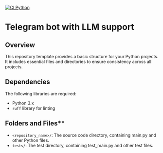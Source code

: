 [![CI Python](https://github.com/miem-refugees/snake-template/actions/workflows/ci.yml/badge.svg)](https://github.com/miem-refugees/telellm/actions/workflows/ci.yml)

# Telegram bot with LLM support

## Overview

This repository template provides a basic structure for your Python
projects. It includes essential files and directories to ensure
consistency across all projects.

## Dependencies

The following libraries are required:

* Python 3.x
* `ruff` library for linting

## Folders and Files**

* `<repository_name>/`: The source code directory, containing main.py and other Python
files.
* `tests/`: The test directory, containing test_main.py and other test
files.
